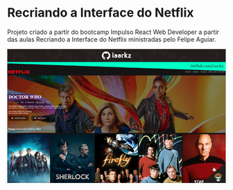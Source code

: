 # Recriando a Interface do Netflix
Projeto criado a partir do bootcamp Impulso React Web Developer a partir das aulas Recriando a Interface do Netflix ministradas pelo Felipe Aguiar.

![Project Example](./img/interface-netflix-example.png)
